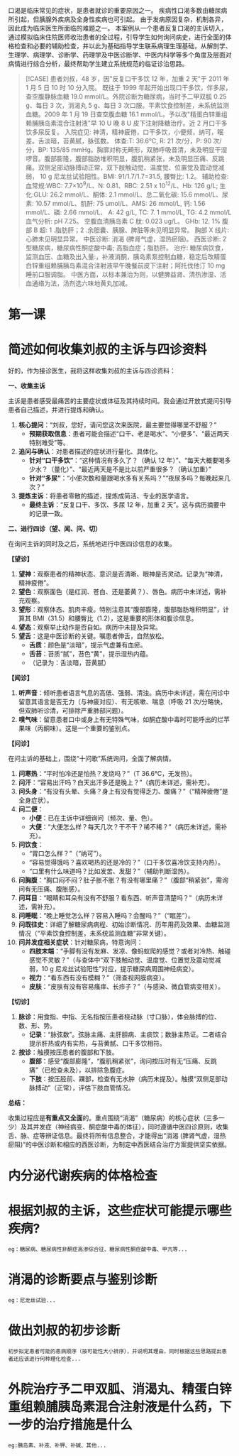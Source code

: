 口渴是临床常见的症状，是患者就诊的重要原因之一。
疾病性口渴多数由糖尿病所引起，但胰腺外疾病及全身性疾病也可引起。
由于发病原因复杂，机制各异，因此成为临床医生所面临的难题之一。 
本案例从一个患者反复口渴的主诉切入，通过模拟临床住院医师收治患者的全过程，引导学生如何询问病史，进行全面的体格检查和必要的辅助检查，并以此为基础指导学生联系病理生理基础，从解剖学、生理学、病理学、诊断学、药理学及中医诊断学、中医内科学等多个角度及层面对病情进行综合分析，最终帮助学生建立系统规范的临证诊治思路。

> [!CASE]
> 患者刘叔，48 岁，因"反复口干多饮 12 年，加重 2 天"于 2011 年 1 月 5 日 10 时 10 分入院。 
> 既往于 1999 年起开始出现口干多饮，伴多尿，查空腹静脉血糖 19.0 mmol/L。外院诊断为糖尿病，当时予二甲双胍 0.25 g、每日 3 次，消渴丸 5 g、每日 3 次口服。平素饮食控制差，未系统监测血糖。2009 年 1 月 19 日查空腹血糖 16.1 mmol/L。予以改"精蛋白锌重组赖脯胰岛素混合注射液"早 10 U 晚 8 U 皮下注射降糖治疗。近 2 月口干多饮多尿反复。 
> 入院症见: 神清，精神疲倦，口干多饮，小便频，纳可，眠差。舌淡暗，苔黄腻，脉弦数。 
> 体查:T: 36.6℃, R: 21 次/分，P: 90 次/分，BP: 135/85 mmHg。胸廓对称无畸形，双肺呼吸音清，未及明显干湿啰音。腹部膨隆，腹部脂肪堆积明显，腹肌稍紧张，未及明显压痛、反跳痛。双侧足部动脉搏动正常，双下肢触动觉、温度觉、位置觉及震动觉减弱， 10 g 尼龙丝试验阳性。BMI: 91/1.7/1.7=31.5, 腰臀比: 1.2。 
> 辅助检查: 血常规:WBC: 7.7×10<sup>9</sup>/L、N: 0.81、RBC: 2.51 x 10<sup>12</sup>/L、Hb: 126 g/L; 生化:GLU: 26.2 mmol/L、酮体: 2.1 mmol/L、总二氧化碳: 15.6 mmol/L、尿素: 10.57 mmol/L、肌酐: 75 umol/L、AMS: 26 mmol/L, 钙: 1.56 mmol/L、磷: 2.66 mmol/L、 A: 42 g/L, TC: 7. 1 mmol/L, TG: 4.2 mmol/L
> 血气分析: pH 7.25。
> 空腹血清胰岛素 C 肽: 0.023 ug/L。 
> GHb: 12. 1%
> 腹部 B 超: 1 .脂肪肝；2 .余胆囊、胰腺、脾脏等未见明显异常。 
> 胸部 X 线片: 心肺未见明显异常。
> 中医诊断: 消渴 (脾肾气虚，湿热瘀阻)。
> 西医诊断: 2 型糖尿病，糖尿病性酮症酸中毒; 高脂血症；脂肪肝。 
> 治疗: 糖尿病饮食，监测血压、血糖及出入量:，补液消酮，胰岛素泵控制血糖，稳定后改精蛋白锌重组赖脯胰岛素混合注射液早午晚餐前皮下注射；阿托伐他汀 10 mg 睡前口服调脂。
> 中医方面，以标本兼治为则，以健脾益肾、清热渗湿、活血通络为法，汤剂选六味地黄丸加减。

# 第一课
# 简述如何收集刘叔的主诉与四诊资料

好的，作为接诊医生，我将这样收集刘叔的主诉与四诊资料：

**一、收集主诉**

主诉是患者感受最痛苦的主要症状或体征及其持续时间。我会通过开放式提问引导患者自己描述，并进行提炼和确认。

1.  **核心提问**：“刘叔，您好，请问您这次来医院，最主要觉得哪里不舒服？”
    *   **预期获取信息**：患者可能会描述“口干、老是喝水”、“小便多”、“最近两天特别难受”等。
2.  **追问与确认**：对患者描述的症状进行量化、具体化。
    *   **针对“口干多饮”**：“这种情况有多久了？（确认 12 年）”、“每天大概要喝多少水？（量化）”、“最近两天是不是比以前严重很多？（确认加重）”
    *   **针对“多尿”**：“小便次数和量跟喝水多有关系吗？”“夜尿多吗？每晚起来几次？”
3.  **提炼主诉**：将患者零散的描述，提炼成简洁、专业的医学语言。
    *   **最终主诉**：“反复口干、多饮、多尿 12 年，加重 2 天”。这与病历摘要中的记录一致。

**二、进行四诊（望、闻、问、切）**

在询问主诉的同时及之后，系统地进行中医四诊信息的收集。

**【望诊】**

1.  **望神**：观察患者的精神状态、意识是否清晰、眼神是否灵动。记录为“神清，精神疲倦”。
2.  **望色**：观察面色（是红润、苍白、还是萎黄？）、唇色。病历中未详述，需补充观察。
3.  **望形**：观察体态、肌肉丰瘦。特别注意其“腹部膨隆，腹部脂肪堆积明显”，计算其 BMI（31.5）和腰臀比（1.2），这是重要的形体和腹诊信息。
4.  **望态**：观察举止动作是否自如。病历中未提及异常。
5.  **望舌**：这是中医诊断的关键。嘱患者伸舌，自然放松。
    *   **舌质**：颜色是“淡暗”，提示气虚兼有血瘀。
    *   **舌苔**：苔质“腻”，苔色“黄”，提示湿热内蕴。
    *   （记录为：舌淡暗，苔黄腻）

**【闻诊】**

1.  **听声音**：倾听患者语言气息的高低、强弱、清浊。病历中未详述，需在问诊中留意其语言是否无力（与神疲对应）、有无咳嗽、喘息（呼吸 21 次/分略快，但双肺听诊清，可排除严重肺部问题）。
2.  **嗅气味**：留意患者口中或身上有无特殊气味，如酮症酸中毒时可能呼出的烂苹果味（丙酮味）。这是一个重要的鉴别点。

**【问诊】**

在问主诉的基础上，围绕“十问歌”系统询问，全面了解病情。

1.  **问寒热**：“平时怕冷还是怕热？发烧吗？”（T 36.6℃，无发热）。
2.  **问汗**：“容易出汗吗？白天出汗多还是晚上？”（病历未详述，需补充）。
3.  **问头身**：“有没有头晕、头痛？身上有没有觉得乏力、酸痛？”（“精神疲倦”是全身症状）。
4.  **问二便**：
    *   **小便**：已在主诉中详细询问（频次、量、色）。
    *   **大便**：“大便怎么样？每天几次？干不干？稀不稀？”（病历未详述，需补充）。
5.  **问饮食**：
    *   “胃口怎么样？”（“纳可”）。
    *   “容易觉得饿吗？喜欢喝热的还是冷的？”（口干多饮喜冷饮支持内热）。
    *   “口里有什么味道吗？比如发苦、发甜？”（辅助判断湿热）。
6.  **问胸腹**：“胸口闷不闷？肚子胀不胀？有没有哪里痛？”（腹部“稍紧张”，需询问有无压痛、腹胀感）。
7.  **问耳目**：“眼睛和耳朵有没有不舒服？看东西、听声音清楚吗？”（病历未详述，需补充）。
8.  **问睡眠**：“晚上睡觉怎么样？容易入睡吗？会醒吗？”（“眠差”）。
9.  **问既往史**：详细了解糖尿病病程、初始诊断情况、历年用药及效果、血糖监测情况（“平素饮食控制差，未系统监测血糖”非常关键）。
10. **问并发症相关症状**：针对糖尿病，特意询问：
    *   **四肢末端**：“手脚有没有发麻、发凉、像蚂蚁爬的感觉？或者对冷热、触碰感觉不灵敏？”（与查体中“双下肢触动觉、温度觉、位置觉及震动觉减弱，10 g 尼龙丝试验阳性”对应，提示糖尿病周围神经病变）。
    *   **视力**：“看东西有没有模糊？”（筛查视网膜病变）。
    *   **皮肤**：“皮肤有没有容易瘙痒、长疖子？”（与感染、微血管病变相关）。

**【切诊】**

1.  **脉诊**：用食指、中指、无名指按压患者桡动脉（寸口脉），体会脉搏的位、数、形、势。
    *   **记录**：“脉弦数”。弦脉主痛、主肝胆病、主痰饮；数脉主热证。二者结合提示肝热或内有实热，与苔黄腻、口干多饮相符。
2.  **按诊**：触摸按压患者的腹部和下肢。
    *   **腹部**：感受“腹部膨隆”，“腹肌稍紧张”，询问按压时有无“压痛、反跳痛”（已检查未及），以排除急腹症。
    *   **下肢**：按压胫前、踝部，检查有无水肿（病历未提及）。触摸“双侧足部动脉搏动”（正常），评估下肢血管情况。

**总结：**

收集过程应是**有重点又全面**的。重点围绕“消渴”（糖尿病）的核心症状（三多一少）及其并发症（神经病变、酮症酸中毒的体征），同时遵循中医四诊原则，收集舌、脉、症等辨证信息。最终将所有信息整合，才能得出“消渴 (脾肾气虚，湿热瘀阻)”的中医诊断和相应的西医诊断，为制定中西医结合治疗方案提供坚实依据。
#  内分泌代谢疾病的体格检查


#  根据刘叔的主诉，这些症状可能提示哪些疾病?
`eg：糖尿病、糖尿病性非酮症高渗综合征、糖尿病性酮症酸中毒、甲亢等...`

#  消渴的诊断要点与鉴别诊断
`eg：尼龙丝试验...`

# 做出刘叔的初步诊断
`初步拟定患者可能的患病顺序（按可能性大小排序），并说明其理由，同时根据这些思路提出患者还应该进行何种理化检查...`

#  外院治疗予二甲双胍、消渴丸、精蛋白锌重组赖脯胰岛素混合注射液是什么药，下一步的治疗措施是什么
`eg:胰岛素、补液、补钾、补碱、其他...`

